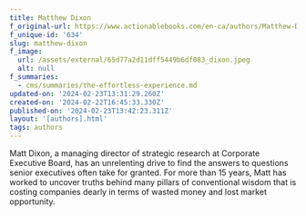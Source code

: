 ```yaml
---
title: Matthew Dixon
f_original-url: https://www.actionablebooks.com/en-ca/authors/Matthew-Dixon/
f_unique-id: '634'
slug: matthew-dixon
f_image:
  url: /assets/external/65d77a2d11dff5449b6df083_dixon.jpeg
  alt: null
f_summaries:
  - cms/summaries/the-effortless-experience.md
updated-on: '2024-02-23T13:31:29.260Z'
created-on: '2024-02-22T16:45:33.330Z'
published-on: '2024-02-23T13:42:23.311Z'
layout: '[authors].html'
tags: authors
---
```


Matt Dixon, a managing director of strategic research at Corporate Executive Board, has an unrelenting drive to find the answers to questions senior executives often take for granted. For more than 15 years, Matt has worked to uncover truths behind many pillars of conventional wisdom that is costing companies dearly in terms of wasted money and lost market opportunity.
